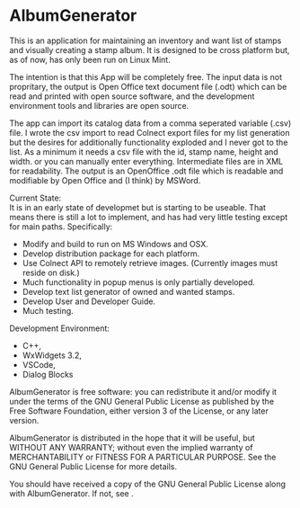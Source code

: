 # AlbumGenerator

<p>This is an application for maintaining an inventory and want list of stamps and visually creating a stamp album. It is designed to be cross platform but, as of now, has only been run on Linux Mint.
</p>
<p>The intention is that this App will be completely free. The input data is not propritary, the output is Open Office text document file (.odt) which can be read and printed with open source software, and the development environment tools and libraries are open source.
</p><p>
The app can import its catalog data from a comma seperated variable (.csv) file. I wrote the csv import to read Colnect export files for my list generation but the desires for additionally functionality exploded and I never got to the list. As a minimum it needs a csv file with the id, stamp name, height and width. or you can manually enter everything. Intermediate files are in XML for readability. The output is an OpenOffice .odt file which is readable and modifiable by Open Office and (I think) by MSWord.
</p><p>
Current State:<br>
It is in an early state of developmet but is starting to be useable. That means there is still a lot to implement, and has had very little testing except for main paths. Specifically:
<ul>
<li>Modify and build to run on MS Windows and OSX.</li>
<li>Develop distribution package for each platform.</li>
<li>Use Colnect API to remotely retrieve images. (Currently images must reside on disk.)</li>
<li>Much functionality in popup menus is only partially developed.</li>
<li>Develop text list generator of owned and wanted stamps.</li>
<li>Develop User and Developer Guide.</li>
<li>Much testing.</li>
</ul>
</p><p>
Development Environment:
<ul>
<li>C++,</li>
<li>WxWidgets 3.2,</li>
<li>VSCode,</li>
<li>Dialog Blocks <http://www.dialogblocks.com/></li>
</ul>

<p>
AlbumGenerator is free software: you can redistribute it and/or modify it under the terms of the GNU General Public License as published by the Free Software Foundation,  either version 3 of the License, or any later version.
</p><p>
AlbumGenerator is distributed in the hope that it will be useful, but WITHOUT ANY WARRANTY; without even the implied warranty of MERCHANTABILITY or FITNESS FOR A PARTICULAR PURPOSE. See the GNU General Public License for more details.
</p><p>
You should have received a copy of the GNU General Public License along with  AlbumGenerator. If not, see <https://www.gnu.org/licenses/>.
</p>

